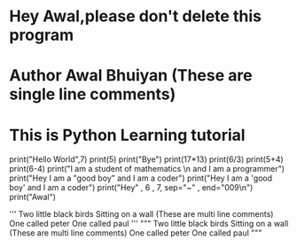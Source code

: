 # Hey Awal,please don't delete this program
# Author Awal Bhuiyan              (These are single line comments)
# This is Python Learning tutorial




print("Hello World",7)
print(5)
print("Bye")
print(17*13)
print(6/3)
print(5+4)
print(6-4)
print("I am a student of mathematics \n and I am a programmer")
print("Hey I am a \"good boy\" and I am a coder")
print("Hey I am a \'good boy\' and I am a coder")
print("Hey" , 6 , 7, sep="~" , end="009\n")
print("Awal")





'''
Two little black birds
Sitting on a wall             (These are multi line comments)
One called peter
One called paul
'''
"""
Two little black birds
Sitting on a wall                     (These are multi line comments)
One called peter
One called paul
"""
